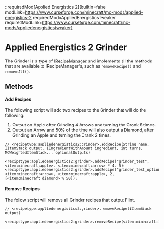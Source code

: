 ::requiredMod[Applied Energistics 2]{builtIn=false modLink=https://www.curseforge.com/minecraft/mc-mods/applied-energistics-2 requiredMod=AppliedEnergisticsTweaker requiredModLink=https://www.curseforge.com/minecraft/mc-mods/appliedenergisticstweaker}

# Applied Energistics 2 Grinder

The Grinder is a type of [IRecipeManager](/vanilla/api/managers/IRecipeManager) and implements all the methods that are available to IRecipeManager's, such as `removeRecipe()` and `removeAll()`.

## Methods

#### Add Recipes

The following script will add two recipes to the Grinder that will do the following:

1) Output an Apple after Grinding 4 Arrows and turning the Crank 5 times.
2) Output an Arrow and 50% of the time will also output a Diamond, after Grinding an Apple and turning the Crank 2 times.

```zenscript
// <recipetype:appliedenergistics2:grinder>.addRecipe(String name, IItemStack output, IIngredientWithAmount ingredient, int turns, MCWeightedItemStack... optionalOutputs)

<recipetype:appliedenergistics2:grinder>.addRecipe("grinder_test", <item:minecraft:apple>, <item:minecraft:arrow> * 4, 5);
<recipetype:appliedenergistics2:grinder>.addRecipe("grinder_test_optional_outputs", <item:minecraft:arrow>, <item:minecraft:apple>, 2, [<item:minecraft:diamond> % 50]);
```

#### Remove Recipes

The follow script will remove all Grinder recipes that output Flint.

```zenscript
// <recipetype:appliedenergistics2:grinder>.removeRecipe(IItemStack output)

<recipetype:appliedenergistics2:grinder>.removeRecipe(<item:minecraft:flint>);
```